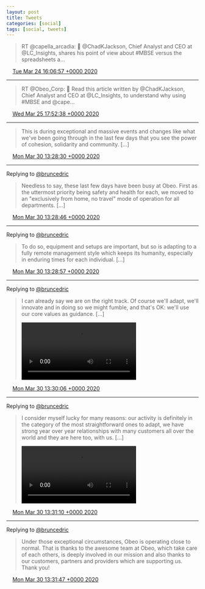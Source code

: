 ```yaml
---
layout: post
title: Tweets
categories: [social]
tags: [social, tweets]
---
```


> RT @capella_arcadia: 📑 @ChadKJackson, Chief Analyst and CEO at @LC_Insights, shares his point of view about #MBSE versus the spreadsheets a…

<img src="{{ site.url }}/media/tweet.ico" width="12" /> [Tue Mar 24 16:06:57 +0000 2020](https://twitter.com/bruncedric/status/1242483046860722176)

----

> RT @Obeo_Corp: 📑 Read this article written by @ChadKJackson, Chief Analyst and CEO at @LC_Insights, to understand why using #MBSE and @cape…

<img src="{{ site.url }}/media/tweet.ico" width="12" /> [Wed Mar 25 17:52:38 +0000 2020](https://twitter.com/bruncedric/status/1242872032745926657)

----

> This is during exceptional and massive events and changes like what we've been going through in the last few days that you see the power of cohesion, solidarity and community. [...]

<img src="{{ site.url }}/media/tweet.ico" width="12" /> [Mon Mar 30 13:28:30 +0000 2020](https://twitter.com/bruncedric/status/1244617499213209601)

----

Replying to [@bruncedric](https://twitter.com/bruncedric/status/1244617499213209601)

> Needless to say, these last few days have been busy at Obeo. First as the uttermost priority being safety and health for each, we moved to an "exclusively from home, no travel" mode of operation for all departments. [...]

<img src="{{ site.url }}/media/tweet.ico" width="12" /> [Mon Mar 30 13:28:46 +0000 2020](https://twitter.com/bruncedric/status/1244617565168680962)

----

Replying to [@bruncedric](https://twitter.com/bruncedric/status/1244617565168680962)

> To do so, equipment and setups are important, but so is adapting to a fully remote management style which keeps its humanity, especially in enduring times for each individual.   [...]

<img src="{{ site.url }}/media/tweet.ico" width="12" /> [Mon Mar 30 13:28:57 +0000 2020](https://twitter.com/bruncedric/status/1244617611880652801)

----

Replying to [@bruncedric](https://twitter.com/bruncedric/status/1244617611880652801)

> I can already say we are on the right track. Of course we'll adapt, we'll innovate and in doing so we might fumble, and that's OK: we'll use our core values as guidance. [...] 
> 
> <video controls><source src="media/1244617902193545217-EUXFYXGWoAE9Xl6.mp4">Your browser does not support the video tag.</video>

<img src="{{ site.url }}/media/tweet.ico" width="12" /> [Mon Mar 30 13:30:06 +0000 2020](https://twitter.com/bruncedric/status/1244617902193545217)

----

Replying to [@bruncedric](https://twitter.com/bruncedric/status/1244617902193545217)

> I consider myself lucky for many reasons: our activity is definitely in the category of the most straightforward ones to adapt, we have strong year over year relationships with many customers all over the world and they are here too, with us. [...] 
> 
> <video controls><source src="media/1244618171857977344-EUXFoC1WsAAC67S.mp4">Your browser does not support the video tag.</video>

<img src="{{ site.url }}/media/tweet.ico" width="12" /> [Mon Mar 30 13:31:10 +0000 2020](https://twitter.com/bruncedric/status/1244618171857977344)

----

Replying to [@bruncedric](https://twitter.com/bruncedric/status/1244618171857977344)

> Under those exceptional circumstances, Obeo is operating close to normal. That is thanks to the awesome team at Obeo, which take care of each others, is deeply involved in our mission and also thanks to our customers, partners and providers which are supporting us.  
> Thank you!

<img src="{{ site.url }}/media/tweet.ico" width="12" /> [Mon Mar 30 13:31:47 +0000 2020](https://twitter.com/bruncedric/status/1244618326409609221)